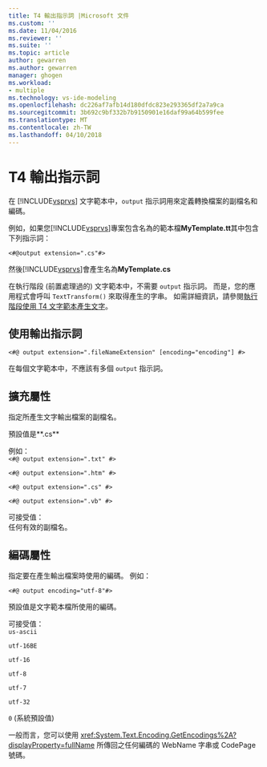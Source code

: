 ```yaml
---
title: T4 輸出指示詞 |Microsoft 文件
ms.custom: ''
ms.date: 11/04/2016
ms.reviewer: ''
ms.suite: ''
ms.topic: article
author: gewarren
ms.author: gewarren
manager: ghogen
ms.workload:
- multiple
ms.technology: vs-ide-modeling
ms.openlocfilehash: dc226af7afb14d180dfdc823e293365df2a7a9ca
ms.sourcegitcommit: 3b692c9bf332b7b9150901e16daf99a64b599fee
ms.translationtype: MT
ms.contentlocale: zh-TW
ms.lasthandoff: 04/10/2018
---
```

# <a name="t4-output-directive"></a>T4 輸出指示詞
在 [!INCLUDE[vsprvs](../code-quality/includes/vsprvs_md.md)] 文字範本中，`output` 指示詞用來定義轉換檔案的副檔名和編碼。  
  
 例如，如果您[!INCLUDE[vsprvs](../code-quality/includes/vsprvs_md.md)]專案包含名為的範本檔**MyTemplate.tt**其中包含下列指示詞：  
  
 `<#@output extension=".cs"#>`  
  
 然後[!INCLUDE[vsprvs](../code-quality/includes/vsprvs_md.md)]會產生名為**MyTemplate.cs**  
  
 在執行階段 (前置處理過的) 文字範本中，不需要 `output` 指示詞。 而是，您的應用程式會呼叫 `TextTransform()` 來取得產生的字串。 如需詳細資訊，請參閱[執行階段使用 T4 文字範本產生文字](../modeling/run-time-text-generation-with-t4-text-templates.md)。  
  
## <a name="using-the-output-directive"></a>使用輸出指示詞  
  
```  
<#@ output extension=".fileNameExtension" [encoding="encoding"] #>  
```  
  
 在每個文字範本中，不應該有多個 `output` 指示詞。  
  
## <a name="extension-attribute"></a>擴充屬性  
 指定所產生文字輸出檔案的副檔名。  
  
 預設值是**.cs**  
  
 例如：  
 `<#@ output extension=".txt" #>`  
  
 `<#@ output extension=".htm" #>`  
  
 `<#@ output extension=".cs" #>`  
  
 `<#@ output extension=".vb" #>`  
  
 可接受值：  
 任何有效的副檔名。  
  
## <a name="encoding-attribute"></a>編碼屬性  
 指定要在產生輸出檔案時使用的編碼。 例如：  
  
 `<#@ output encoding="utf-8"#>`  
  
 預設值是文字範本檔所使用的編碼。  
  
 可接受值：  
 `us-ascii`  
  
 `utf-16BE`  
  
 `utf-16`  
  
 `utf-8`  
  
 `utf-7`  
  
 `utf-32`  
  
 `0` (系統預設值)  
  
 一般而言，您可以使用 <xref:System.Text.Encoding.GetEncodings%2A?displayProperty=fullName> 所傳回之任何編碼的 WebName 字串或 CodePage 號碼。